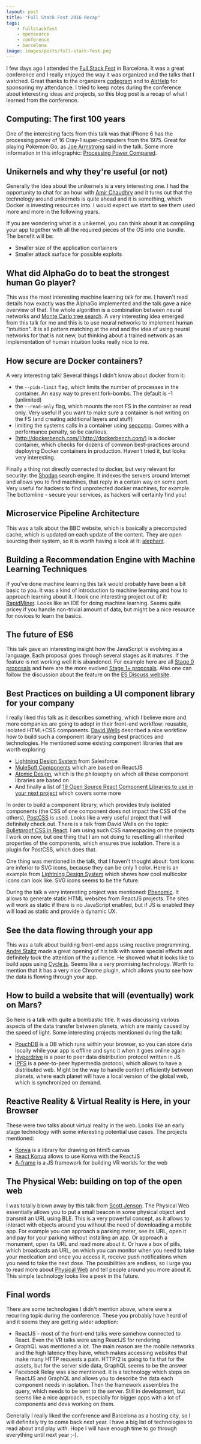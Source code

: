 ```yaml
---
layout: post
title: "Full Stack Fest 2016 Recap"
tags:
    - fullstackfest
    - opensource
    - conference
    - barcelona
image: images/posts/full-stack-fest.png
---
```


I few days ago I attended the [Full Stack Fest](https://2016.fullstackfest.com/) in Barcelona. It was a great conference and I really enjoyed the way it was organized and the talks that I watched. Great thanks to the organizers [codegram](http://www.codegram.com/) and to [AirHelp](https://www.airhelp.com/en/) for sponsoring my attendance. I tried to keep notes during the conference about interesting ideas and projects, so this blog post is a recap of what I learned from the conference.

## Computing: The first 100 years

One of the interesting facts from this talk was that iPhone 6 has the processing power of 16 Cray-1 super-computers from the 1975. Great for playing Pokemon Go, as [Joe Armstrong](https://twitter.com/joeerl) said in the talk. Some more information in this infographic: [Processing Power Compared](http://pages.experts-exchange.com/processing-power-compared/).

## Unikernels and why they're useful (or not)

Generally the idea about the unikernels is a very interesting one. I had the opportunity to chat for an hour with [Amir Chaudhry](https://twitter.com/amirmc) and it turns out that the technology around unikernels is quite ahead and it is something, which Docker is investing resources into. I would expect we start to see them used more and more in the following years.

If you are wondering what is a unikernel, you can think about it as compiling your app together with all the required pieces of the OS into one bundle. The benefit will be:

* Smaller size of the application containers
* Smaller attack surface for possible exploits

## What did AlphaGo do to beat the strongest human Go player?

This was the most interesting machine learning talk for me. I haven't read details how exactly was the AlphaGo implemented and the talk gave a nice overview of that. The whole algorithm is a combination between neural networks and [Monte Carlo tree search](https://en.wikipedia.org/wiki/Monte_Carlo_tree_search). A very interesting idea emerged from this talk for me and this is to use neural networks to implement human "intuition". It is all pattern matching at the end and the idea of using neural networks for that is not new, but thinking about a trained network as an implementation of human intuition looks really nice to me.

## How secure are Docker containers?

A very interesting talk! Several things I didn't know about docker from it:

* the `--pids-limit` flag, which limits the number of processes in the container. An easy way to prevent fork-bombs. The default is -1 (unlimited)
* the `--read-only` flag, which mounts the root FS in the container as read only. Very useful if you want to make sure a container is not writing on the FS (and creating additional layers and stuff)
* limiting the systems calls in a container using [seccomp](https://github.com/docker/docker/blob/master/docs/security/seccomp.md). Comes with a performance penalty, so be cautious.
* [http://dockerbench.com/](http://dockerbench.com/) is a docker container, which checks for dozens of common best-practices around deploying Docker containers in production. Haven't tried it, but looks very interesting.

Finally a thing not directly connected to docker, but very relevant for security: the [Shodan](https://www.shodan.io/) search engine. It indexes the servers around Internet and allows you to find machines, that reply in a certain way on some port. Very useful for hackers to find unprotected docker machines, for example. The bottomline - secure your services, as hackers will certainly find you!

## Microservice Pipeline Architecture

This was a talk about the BBC website, which is basically a precomputed cache, which is updated on each update of the content. They are open sourcing their system, so it is worth having a look at it: [alephant](https://github.com/BBC-News/alephant).


## Building a Recommendation Engine with Machine Learning Techniques

If you've done machine learning this talk would probably have been a bit basic to you. It was a kind of introduction to machine learning and how to approach learning about it. I took one interesting project out of it: [RapidMiner](https://rapidminer.com/). Looks like an IDE for doing machine learning. Seems quite pricey if you handle non-trivial amount of data, but might be a nice resource for novices to learn the basics.

## The future of ES6

This talk gave an interesting insight how the JavaScript is evolving as a language. Each proposal goes through several stages as it matures. If the feature is not working well it is abandoned. For example here are all [Stage 0 proposals](https://github.com/tc39/proposals/blob/master/stage-0-proposals.md) and here are the more evolved [Stage 1+ proposals](https://github.com/tc39/proposals). Also one can follow the discussion about the feature on the [ES Discuss website](https://esdiscuss.org/).

## Best Practices on building a UI component library for your company

I really liked this talk as it describes something, which I believe more and more companies are going to adopt in their front-end workflow: reusable, isolated HTML+CSS components. [David Wells](https://twitter.com/DavidWells) described a nice workflow how to build such a component library using best practices and technologies. He mentioned some existing component libraries that are worth exploring:

* [Lightning Design System](http://lightningdesignsystem.com/) from Salesforce
* [MuleSoft Components](http://ux.mulesoft.com/#/) which are based on ReactJS
* [Atomic Design](http://bradfrost.com/blog/post/atomic-web-design/), which is the philosophy on which all these component libraries are based on
* And finally a list of [19 Open Source React Component Libraries to use in your next project](http://davidwells.io/19-open-source-react-component-libraries-to-use-in-your-next-project/) which covers some more

In order to build a component library, which provides truly isolated components (the CSS of one component does not impact the CSS of the others), [PostCSS](https://github.com/postcss/postcss) is used. Looks like a very useful project that I will definitely check out. There is a talk from David Wells on the topic: [Bulletproof CSS in React](https://vimeo.com/173122870). I am using such CSS namespacing on the projects I work on now, but one thing that I am not doing to resetting all inherited properties of the components, which ensures true isolation. There is a plugin for PostCSS, which does that.

One thing was mentioned in the talk, that I haven't thought about: font icons are inferior to SVG icons, because they can be only 1 color. Here is an example from [Lightning Design System](http://lightningdesignsystem.com/icons/) which shows how cool multicolor icons can look like. SVG icons seems to be the future.

During the talk a very interesting project was mentioned: [Phenomic](https://phenomic.io/). It allows to generate static HTML websites from ReactJS projects. The sites will work as static if there is no JavaScript enabled, but if JS is enabled they will load as static and provide a dynamic UX.

## See the data flowing through your app

This was a talk about building front-end apps using reactive programming. [André Staltz](https://twitter.com/andrestaltz) made a great opening of his talk with some special effects and definitely took the attention of the audience. He showed what it looks like to build apps using [Cycle.js](http://cycle.js.org/). Seems like a very promising technology. Worth to mention that it has a very nice Chrome plugin, which allows you to see how the data is flowing through your app.

## How to build a website that will (eventually) work on Mars?

So here is a talk with quite a bombastic title. It was discussing various aspects of the data transfer between planets, which are mainly caused by the speed of light. Some interesting projects mentioned during the talk:

* [PouchDB](https://pouchdb.com/) is a DB which runs within your browser, so you can store data locally while your app is offline and sync it when it goes online again
* [Hyperdrive](https://github.com/mafintosh/hyperdrive) is a peer to peer data distribution protocol written in JS
* [IPFS](https://ipfs.io/) is a peer-to-peer hypermedia protocol, which allows to have a distributed web. Might be the way to handle content efficiently between planets, where each planet will have a local version of the global web, which is synchronized on demand.

## Reactive Reality & Virtual Reality is Here, in your Browser

These were two talks about virtual reality in the web. Looks like an early stage technology with some interesting potential use cases. The projects mentioned:

* [Konva](http://konvajs.github.io/) is a library for drawing on html5 canvas
* [React Konva](https://github.com/lavrton/react-konva) allows to use Konva with the ReactJS
* [A-frame](https://aframe.io/) is a JS framework for building VR worlds for the web

## The Physical Web: building on top of the open web

I was totally blown away by this talk from [Scott Jenson](https://twitter.com/scottjenson). The Physical Web essentially allows you to put a small beacon in some physical object and transmit an URL using BLE. This is a very powerful concept, as it allows to interact with objects around you without the need of downloading a mobile app. For example you can approach a parking meter, see its URL, open it and pay for your parking without installing an app. Or approach a monument, open its URL and read more about it. Or have a box of pills, which broadcasts an URL, on which you can monitor when you need to take your medication and once you access it, receive push notifications when you need to take the next dose. The possibilities are endless, so I urge you to read more about [Physical Web](https://google.github.io/physical-web/) and tell people around you more about it. This simple technology looks like a peek in the future.

## Final words

There are some technologies I didn't mention above, where were a recurring topic during the conference. These you probably have heard of and it seems they are getting wider adoption:

* ReactJS - most of the front-end talks were somehow connected to React. Even the VR talks were using ReactJS for rendering
* GraphQL was mentioned a lot. The main reason are the mobile networks and the high latency they have, which makes accessing websites that make many HTTP requests a pain. HTTP/2 is going to fix that for the assets, but for the server side data, GraphQL seems to be the answer
* Facebook Relay was also mentioned. It is a technology which steps on ReactJS and GraphQL and allows you to describe the data each component needs in isolation. Then the framework assembles the query, which needs to be sent to the server. Still in development, but seems like a nice approach, especially for bigger apps with a lot of components and devs working on them.

Generally I really liked the conference and Barcelona as a hosting city, so I will definitely try to come back next year. I have a big list of technologies to read about and play with. Hope I will have enough time to go through everything until next year ;-).
